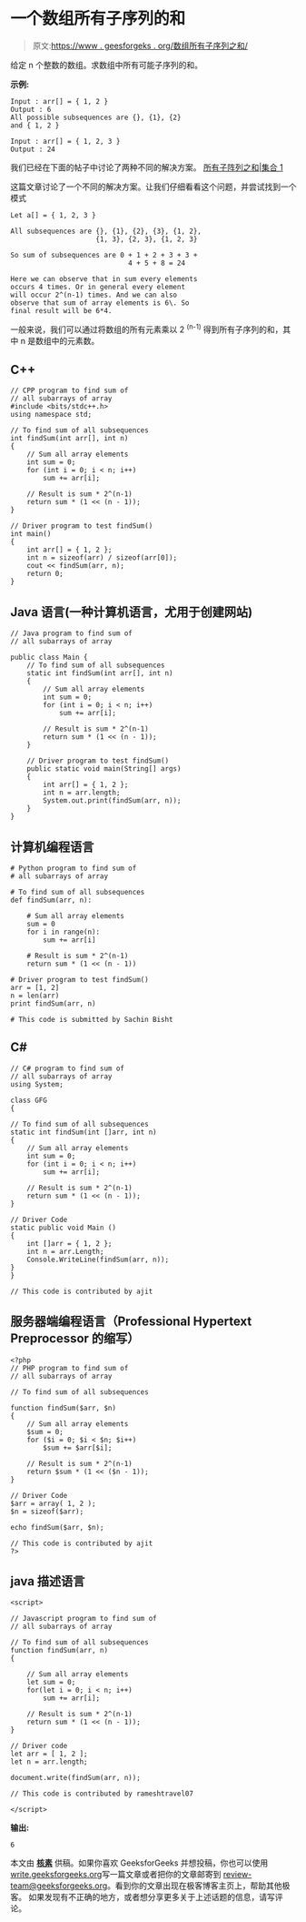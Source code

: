 # 一个数组所有子序列的和

> 原文:[https://www . geesforgeks . org/数组所有子序列之和/](https://www.geeksforgeeks.org/sum-of-all-subsequences-of-an-array/)

给定 n 个整数的数组。求数组中所有可能子序列的和。

**示例:**

```
Input : arr[] = { 1, 2 }
Output : 6
All possible subsequences are {}, {1}, {2} 
and { 1, 2 }

Input : arr[] = { 1, 2, 3 }
Output : 24
```

我们已经在下面的帖子中讨论了两种不同的解决方案。
[所有子阵列之和|集合 1](https://www.geeksforgeeks.org/sum-of-all-subarrays/)

这篇文章讨论了一个不同的解决方案。让我们仔细看看这个问题，并尝试找到一个模式

```
Let a[] = { 1, 2, 3 }

All subsequences are {}, {1}, {2}, {3}, {1, 2}, 
                     {1, 3}, {2, 3}, {1, 2, 3}

So sum of subsequences are 0 + 1 + 2 + 3 + 3 + 
                             4 + 5 + 8 = 24

Here we can observe that in sum every elements 
occurs 4 times. Or in general every element 
will occur 2^(n-1) times. And we can also 
observe that sum of array elements is 6\. So
final result will be 6*4.
```

一般来说，我们可以通过将数组的所有元素乘以 2 <sup>(n-1)</sup> 得到所有子序列的和，其中 n 是数组中的元素数。

## C++

```
// CPP program to find sum of
// all subarrays of array
#include <bits/stdc++.h>
using namespace std;

// To find sum of all subsequences
int findSum(int arr[], int n)
{
    // Sum all array elements
    int sum = 0;
    for (int i = 0; i < n; i++)
        sum += arr[i];

    // Result is sum * 2^(n-1)
    return sum * (1 << (n - 1));
}

// Driver program to test findSum()
int main()
{
    int arr[] = { 1, 2 };
    int n = sizeof(arr) / sizeof(arr[0]);
    cout << findSum(arr, n);
    return 0;
}
```

## Java 语言(一种计算机语言，尤用于创建网站)

```
// Java program to find sum of
// all subarrays of array

public class Main {
    // To find sum of all subsequences
    static int findSum(int arr[], int n)
    {
        // Sum all array elements
        int sum = 0;
        for (int i = 0; i < n; i++)
            sum += arr[i];

        // Result is sum * 2^(n-1)
        return sum * (1 << (n - 1));
    }

    // Driver program to test findSum()
    public static void main(String[] args)
    {
        int arr[] = { 1, 2 };
        int n = arr.length;
        System.out.print(findSum(arr, n));
    }
}
```

## 计算机编程语言

```
# Python program to find sum of
# all subarrays of array

# To find sum of all subsequences
def findSum(arr, n):

    # Sum all array elements
    sum = 0
    for i in range(n):
        sum += arr[i]

    # Result is sum * 2^(n-1)
    return sum * (1 << (n - 1))

# Driver program to test findSum()
arr = [1, 2]
n = len(arr)
print findSum(arr, n)

# This code is submitted by Sachin Bisht
```

## C#

```
// C# program to find sum of
// all subarrays of array
using System;

class GFG
{

// To find sum of all subsequences
static int findSum(int []arr, int n)
{
    // Sum all array elements
    int sum = 0;
    for (int i = 0; i < n; i++)
        sum += arr[i];

    // Result is sum * 2^(n-1)
    return sum * (1 << (n - 1));
}

// Driver Code
static public void Main ()
{
    int []arr = { 1, 2 };
    int n = arr.Length;
    Console.WriteLine(findSum(arr, n));
}
}

// This code is contributed by ajit
```

## 服务器端编程语言（Professional Hypertext Preprocessor 的缩写）

```
<?php
// PHP program to find sum of
// all subarrays of array

// To find sum of all subsequences

function findSum($arr, $n)
{
    // Sum all array elements
    $sum = 0;
    for ($i = 0; $i < $n; $i++)
        $sum += $arr[$i];

    // Result is sum * 2^(n-1)
    return $sum * (1 << ($n - 1));
}

// Driver Code
$arr = array( 1, 2 );
$n = sizeof($arr);

echo findSum($arr, $n);

// This code is contributed by ajit
?>
```

## java 描述语言

```
<script>

// Javascript program to find sum of
// all subarrays of array

// To find sum of all subsequences
function findSum(arr, n)
{

    // Sum all array elements
    let sum = 0;
    for(let i = 0; i < n; i++)
        sum += arr[i];

    // Result is sum * 2^(n-1)
    return sum * (1 << (n - 1));
}

// Driver code
let arr = [ 1, 2 ];
let n = arr.length;

document.write(findSum(arr, n));

// This code is contributed by rameshtravel07

</script>
```

**输出:**

```
6
```

本文由 [**核素**](https://www.facebook.com/nuclode) 供稿。如果你喜欢 GeeksforGeeks 并想投稿，你也可以使用[write.geeksforgeeks.org](https://write.geeksforgeeks.org)写一篇文章或者把你的文章邮寄到 review-team@geeksforgeeks.org。看到你的文章出现在极客博客主页上，帮助其他极客。
如果发现有不正确的地方，或者想分享更多关于上述话题的信息，请写评论。